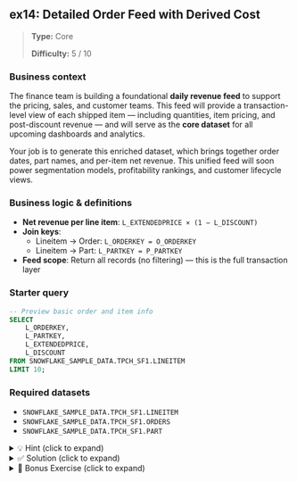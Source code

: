 ## ex14: Detailed Order Feed with Derived Cost

> **Type:** Core  
>
> **Difficulty:** 5 / 10

### Business context
The finance team is building a foundational **daily revenue feed** to support the pricing, sales, and customer teams. This feed will provide a transaction-level view of each shipped item — including quantities, item pricing, and post-discount revenue — and will serve as the **core dataset** for all upcoming dashboards and analytics.

Your job is to generate this enriched dataset, which brings together order dates, part names, and per-item net revenue. This unified feed will soon power segmentation models, profitability rankings, and customer lifecycle views.

### Business logic & definitions

* **Net revenue per line item**: `L_EXTENDEDPRICE × (1 − L_DISCOUNT)`
* **Join keys**:
  * Lineitem → Order: `L_ORDERKEY = O_ORDERKEY`
  * Lineitem → Part: `L_PARTKEY = P_PARTKEY`
* **Feed scope**: Return all records (no filtering) — this is the full transaction layer


### Starter query
```sql
-- Preview basic order and item info
SELECT
    L_ORDERKEY,
    L_PARTKEY,
    L_EXTENDEDPRICE,
    L_DISCOUNT
FROM SNOWFLAKE_SAMPLE_DATA.TPCH_SF1.LINEITEM
LIMIT 10;
```

### Required datasets

* `SNOWFLAKE_SAMPLE_DATA.TPCH_SF1.LINEITEM`
* `SNOWFLAKE_SAMPLE_DATA.TPCH_SF1.ORDERS`
* `SNOWFLAKE_SAMPLE_DATA.TPCH_SF1.PART`

<details>
<summary>💡 Hint (click to expand)</summary>

#### How to think about it

Join `LINEITEM` to `ORDERS` and `PART` using their respective keys to bring in order date and part name. Compute net revenue directly in the `SELECT` clause using the correct discount formula. Don’t filter — this is meant to be a base layer for downstream aggregation and analysis.

#### Helpful SQL concepts

`JOIN`, column expressions, multi-table joins

```sql
SELECT
    column1,
    column2 * (1 - discount) AS derived_value
FROM table1
JOIN table2 ON …
JOIN table3 ON …;
```

</details>

<details>
<summary>✅ Solution (click to expand)</summary>

#### Working query

```sql
SELECT
    O.O_ORDERDATE,
    O.O_ORDERKEY,
    P.P_NAME AS part_name,
    L.L_QUANTITY,
    L.L_EXTENDEDPRICE,
    L.L_DISCOUNT,
    L.L_EXTENDEDPRICE * (1 - L.L_DISCOUNT) AS net_revenue
FROM SNOWFLAKE_SAMPLE_DATA.TPCH_SF1.LINEITEM L
JOIN SNOWFLAKE_SAMPLE_DATA.TPCH_SF1.ORDERS O
    ON L.L_ORDERKEY = O.O_ORDERKEY
JOIN SNOWFLAKE_SAMPLE_DATA.TPCH_SF1.PART P
    ON L.L_PARTKEY = P.P_PARTKEY;
```

#### Why this works

This query joins each line item to its order and the associated part, allowing us to include both contextual and commercial data. The `net_revenue` field is derived inline by applying the discount to the extended price. The absence of a `WHERE` clause ensures the result includes the full transactional feed.

#### Business answer

You now have a comprehensive transaction feed with order dates, part names, item quantities, and derived revenue — ready for use in finance dashboards and further analytics.

#### Take-aways

* Derived metrics (like revenue after discount) can be computed directly in `SELECT` using arithmetic expressions.
* When combining multiple tables, be deliberate with join keys to ensure clean one-to-many relationships.
* This query serves as a “fact feed” — raw, unfiltered, detailed — often used as input to later layers of analysis or reporting.
* Avoid filtering when constructing base feeds unless the use case explicitly demands it.

</details>

<details> <summary>🎁 Bonus Exercise (click to expand)</summary>

Filter the transaction feed to include only items **shipped in the year 1997** using `L_SHIPDATE`. 
This will produce a **year-specific feed** suitable for historical dashboards and time-trended financial analysis.

You can reuse this structure later to power annual or quarterly time slices.

</details>